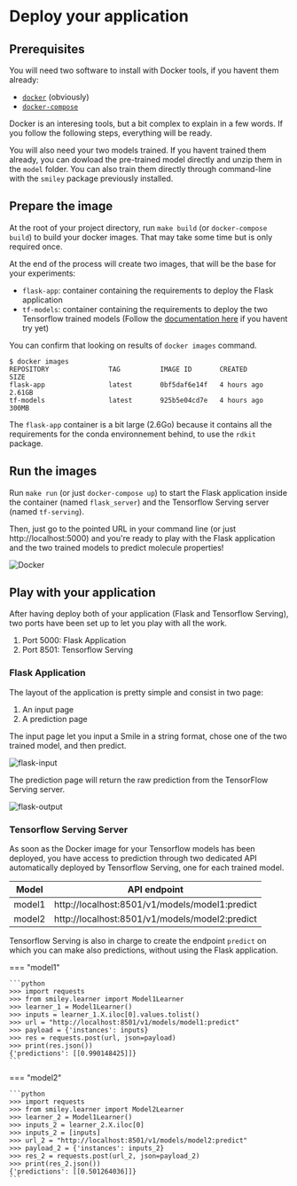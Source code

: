 # Deploy your application

## Prerequisites

You will need two software to install with Docker tools, if you havent them already:

- [`docker`](https://docs.docker.com/engine/installation/ "Docker homepage") (obviously)
- [`docker-compose`](https://docs.docker.com/compose/install/ "Docker Compose homepage")

Docker is an interesing tools, but a bit complex to explain in a few words. If you follow the following steps, everything will be ready.

You will also need your two models trained. If you havent trained them already, you can dowload the pre-trained model directly and unzip them in the `model` folder. You can also train them directly through command-line with the `smiley` package previously installed.

## Prepare the image

At the root of your project directory, run  `make build` (or `docker-compose build`) to build your docker images. That may take some time but is only required once. 

At the end of the process will create two images, that will be the base for your experiments:

- `flask-app`: container containing the requirements to deploy the Flask application
- `tf-models`: container containing the requirements to deploy the two Tensorflow trained models (Follow the [documentation here](https://www.tensorflow.org/tfx/serving/docker "Tensorflow Serving Tutorial") if you havent try yet)

You can confirm that looking on results of `docker images` command.

```shell
$ docker images
REPOSITORY               TAG          IMAGE ID       CREATED        SIZE
flask-app                latest       0bf5daf6e14f   4 hours ago    2.61GB
tf-models                latest       925b5e04cd7e   4 hours ago    300MB
```

The `flask-app` container is a bit large (2.6Go) because it contains all the requirements for the conda environnement behind, to use the `rdkit` package.

## Run the images

Run `make run` (or just `docker-compose up`) to start the Flask application inside the container (named `flask_server`) and the Tensorflow Serving server (named `tf-serving`). 

Then, just go to the pointed URL in your command line (or just http://localhost:5000) and you're ready to play with the Flask application and the two trained models to predict molecule properties!

![Docker](https://user-images.githubusercontent.com/34337781/107245943-02a0d000-6a30-11eb-875e-7d02d9a0bc71.png)

## Play with your application

After having deploy both of your application (Flask and Tensorflow Serving), two ports have been set up to let you play with all the work.

1. Port 5000:  Flask Application
2. Port 8501: Tensorflow Serving

### Flask Application

The layout of the application is pretty simple and consist in two page:

1. An input page
2. A prediction page

The input page let you input a Smile in a string format, chose one of the two trained model, and then predict. 


![flask-input](https://user-images.githubusercontent.com/34337781/107254602-bf4a5f80-6a37-11eb-898a-fc8c4ad7522a.png)

The prediction page will return the raw prediction from the TensorFlow Serving server.

![flask-output](https://user-images.githubusercontent.com/34337781/107254711-dbe69780-6a37-11eb-8929-95c138361b96.png)

### Tensorflow Serving Server

As soon as the Docker image for your Tensorflow models has been deployed, you have access to prediction through two dedicated API automatically deployed by Tensorflow Serving, one for each trained model.

| Model  | API endpoint                                   |
| ------ | ---------------------------------------------- |
| model1 | http://localhost:8501/v1/models/model1:predict |
| model2 | http://localhost:8501/v1/models/model2:predict |

Tensorflow Serving is also in charge to create the endpoint `predict` on which you can make also predictions, without using the Flask application.

=== "model1"

    ```python
    >>> import requests
    >>> from smiley.learner import Model1Learner
    >>> learner_1 = Model1Learner()
    >>> inputs = learner_1.X.iloc[0].values.tolist()
    >>> url = "http://localhost:8501/v1/models/model1:predict"
    >>> payload = {'instances': inputs}
    >>> res = requests.post(url, json=payload)
    >>> print(res.json())
    {'predictions': [[0.990148425]]}
    ```

=== "model2"

    ```python
    >>> import requests
    >>> from smiley.learner import Model2Learner
    >>> learner_2 = Model1Learner()
    >>> inputs_2 = learner_2.X.iloc[0]
    >>> inputs_2 = [inputs]
    >>> url_2 = "http://localhost:8501/v1/models/model2:predict"
    >>> payload_2 = {'instances': inputs_2}
    >>> res_2 = requests.post(url_2, json=payload_2)
    >>> print(res_2.json())
    {'predictions': [[0.501264036]]}
    ```


